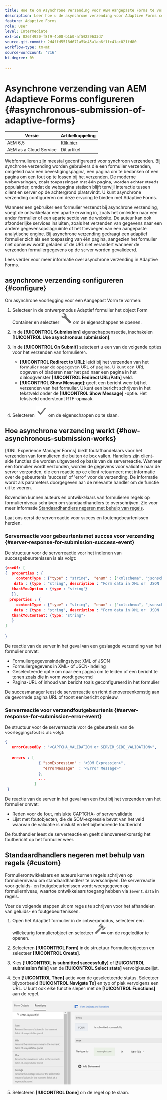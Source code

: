 ```yaml
---
title: Hoe te om Asynchrone Verzending voor AEM Aangepaste Forms te vormen?
description: Leer hoe u de asynchrone verzending voor Adaptive Forms configureert. Dig dieper in op de werking van asynchrone verzending voor Adaptive Forms.
feature: Adaptive Forms
role: User
level: Intermediate
exl-id: 026f4920-f8f9-4b08-b1b0-af50229633d7
source-git-commit: 2d4ffd5518d671a55e45a1ab6f1fc41ac021fd80
workflow-type: tm+mt
source-wordcount: '716'
ht-degree: 0%

---
```


# Asynchrone verzending van AEM Adaptieve Forms configureren {#asynchronous-submission-of-adaptive-forms}


| Versie | Artikelkoppeling |
| -------- | ---------------------------- |
| AEM 6,5 | [Klik hier](https://experienceleague.adobe.com/docs/experience-manager-65/forms/adaptive-forms-advanced-authoring/asynchronous-submissions-adaptive-forms.html) |
| AEM as a Cloud Service | Dit artikel |


Webformulieren zijn meestal geconfigureerd voor synchroon verzenden. Bij synchrone verzending worden gebruikers die een formulier verzenden, omgeleid naar een bevestigingspagina, een pagina om te bedanken of een pagina om een fout op te lossen bij het verzenden. De moderne webervaringen, zoals toepassingen met één pagina, worden echter steeds populairder, omdat de webpagina statisch blijft terwijl interactie tussen client en server op de achtergrond plaatsvindt. U kunt asynchrone verzending configureren om deze ervaring te bieden met Adaptive Forms.

Wanneer een gebruiker een formulier verzendt bij asynchrone verzending, voegt de ontwikkelaar een aparte ervaring in, zoals het omleiden naar een ander formulier of een aparte sectie van de website. De auteur kan ook afzonderlijke services insluiten, zoals het verzenden van gegevens naar een andere gegevensopslagruimte of het toevoegen van een aangepaste analytische engine. Bij asynchrone verzending gedraagt een adaptief formulier zich als een toepassing van één pagina, aangezien het formulier niet opnieuw wordt geladen of de URL niet verandert wanneer de verzonden formuliergegevens op de server worden gevalideerd.

Lees verder voor meer informatie over asynchrone verzending in Adaptive Forms.

## asynchrone verzending configureren {#configure}

Om asynchrone voorlegging voor een Aangepast Vorm te vormen:

1. Selecteer in de ontwerpmodus Adaptief formulier het object Form Container en selecteer ![cmppr1](assets/configure-icon.svg) om de eigenschappen te openen.
1. In de **[!UICONTROL Submission]** eigenschappensectie, inschakelen **[!UICONTROL Use asynchronous submission]**.
1. In de **[!UICONTROL On Submit]** selecteert u een van de volgende opties voor het verzenden van formulieren.

   * **[!UICONTROL Redirect to URL]**: leidt bij het verzenden van het formulier naar de opgegeven URL of pagina. U kunt een URL opgeven of bladeren naar het pad naar een pagina in het dialoogvenster **[!UICONTROL Redirect URL/Path]** veld.
   * **[!UICONTROL Show Message]**: geeft een bericht weer bij het verzenden van het formulier. U kunt een bericht schrijven in het tekstveld onder de **[!UICONTROL Show Message]** -optie. Het tekstveld ondersteunt RTF-opmaak.

1. Selecteren ![check-button1](assets/save_icon.svg) om de eigenschappen op te slaan.

## Hoe asynchrone verzending werkt {#how-asynchronous-submission-works}

[!DNL Experience Manager Forms] biedt foutafhandelaars voor het verzenden van formulieren die buiten de box vallen. Handlers zijn client-side functies die worden uitgevoerd op basis van de serverreactie. Wanneer een formulier wordt verzonden, worden de gegevens voor validatie naar de server verzonden, die een reactie op de client retourneert met informatie over de gebeurtenis &#39;success&#39; of &#39;error&#39; voor de verzending. De informatie wordt als parameters doorgegeven aan de relevante handler om de functie uit te voeren.

Bovendien kunnen auteurs en ontwikkelaars van formulieren regels op formulierniveau schrijven om standaardhandlers te overschrijven. Zie voor meer informatie [Standaardhandlers negeren met behulp van regels](#custom).

Laat ons eerst de serverreactie voor succes en foutengebeurtenissen herzien.

### Serverreactie voor gebeurtenis met succes voor verzending {#server-response-for-submission-success-event}

De structuur voor de serverreactie voor het indienen van succesgebeurtenissen is als volgt:

```json
{oneOf: [
{  properties : {
     contentType : {"type" : "string",  "enum" : ["xmlschema", "jsonschema"]},
    data : {type : "string", description : "Form data in XML or  JSON  format"},
   thankYouOption : {type : "string"}
   }},
  properties : {
     contentType : {"type" : "string",  "enum" : ["xmlschema", "jsonschema"]},
    data : {type : "string", description : "Form data in XML or  JSON  format"},
   thankYouContent: {type: "string"}
   }
]

}
```

De reactie van de server in het geval van een geslaagde verzending van het formulier omvat:

* Formuliergegevensindelingstype: XML of JSON
* Formuliergegevens in XML- of JSON-indeling
* Geselecteerde optie om naar een pagina om te leiden of een bericht te tonen zoals die in vorm wordt gevormd
* Pagina-URL of inhoud van bericht zoals geconfigureerd in het formulier

De succesmanager leest de serverreactie en richt dienovereenkomstig aan de gevormde pagina URL of toont een bericht opnieuw.

### Serverreactie voor verzendfoutgebeurtenis {#server-response-for-submission-error-event}

De structuur voor de serverreactie voor de gebeurtenis van de voorleggingsfout is als volgt:

```json
{
   errorCausedBy : "<CAPTCHA_VALIDATION or SERVER_SIDE_VALIDATION>",

   errors : [
               { "somExpression" : "<SOM Expression>",
                 "errorMessage"  : "<Error Message>"
               },
               ...
             ]
 }
```

De reactie van de server in het geval van een fout bij het verzenden van het formulier omvat:

* Reden voor de fout, mislukte CAPTCHA- of servervalidatie
* Lijst met foutobjecten, die de SOM-expressie bevat van het veld waarvan de validatie is mislukt en het bijbehorende foutbericht

De fouthandler leest de serverreactie en geeft dienovereenkomstig het foutbericht op het formulier weer.

## Standaardhandlers negeren met behulp van regels {#custom}

Formulierontwikkelaars en auteurs kunnen regels schrijven op formulierniveau om standaardhandlers te overschrijven. De serverreactie voor geluids- en foutgebeurtenissen wordt weergegeven op formulierniveau, waartoe ontwikkelaars toegang hebben via `$event.data` in regels.

Voer de volgende stappen uit om regels te schrijven voor het afhandelen van geluids- en foutgebeurtenissen.

1. Open het Adaptief formulier in de ontwerpmodus, selecteer een willekeurig formulierobject en selecteer ![edit-rules1](assets/edit-rules-icon.svg) om de regeleditor te openen.
1. Selecteren **[!UICONTROL Form]** in de structuur Formulierobjecten en selecteer **[!UICONTROL Create]**.
1. Kies **[!UICONTROL is submitted successfully]** of **[!UICONTROL submission fails]** van de **[!UICONTROL Select state]** vervolgkeuzelijst.
1. Een **[!UICONTROL Then]** actie voor de geselecteerde status. Selecteer bijvoorbeeld **[!UICONTROL Navigate To]** en typ of plak vervolgens een URL. U kunt ook elke functie slepen met de **[!UICONTROL Functions]** aan de regel.

   ![geslaagde verzendhandler](assets/form-submission-handler.png)

1. Selecteren **[!UICONTROL Done]** om de regel op te slaan.